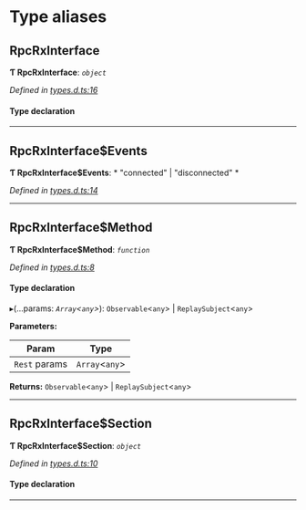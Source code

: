 

# Type aliases

<a id="rpcrxinterface"></a>

##  RpcRxInterface

**Ƭ RpcRxInterface**: *`object`*

*Defined in [types.d.ts:16](https://github.com/polkadot-js/api/blob/3c8c4b0/packages/rpc-rx/src/types.d.ts#L16)*

#### Type declaration

___
<a id="rpcrxinterface_events"></a>

##  RpcRxInterface$Events

**Ƭ RpcRxInterface$Events**: * "connected" &#124; "disconnected"
*

*Defined in [types.d.ts:14](https://github.com/polkadot-js/api/blob/3c8c4b0/packages/rpc-rx/src/types.d.ts#L14)*

___
<a id="rpcrxinterface_method"></a>

##  RpcRxInterface$Method

**Ƭ RpcRxInterface$Method**: *`function`*

*Defined in [types.d.ts:8](https://github.com/polkadot-js/api/blob/3c8c4b0/packages/rpc-rx/src/types.d.ts#L8)*

#### Type declaration
▸(...params: *`Array`<`any`>*):  `Observable`<`any`> &#124; `ReplaySubject`<`any`>

**Parameters:**

| Param | Type |
| ------ | ------ |
| `Rest` params | `Array`<`any`> |

**Returns:**  `Observable`<`any`> &#124; `ReplaySubject`<`any`>

___
<a id="rpcrxinterface_section"></a>

##  RpcRxInterface$Section

**Ƭ RpcRxInterface$Section**: *`object`*

*Defined in [types.d.ts:10](https://github.com/polkadot-js/api/blob/3c8c4b0/packages/rpc-rx/src/types.d.ts#L10)*

#### Type declaration

[index: `string`]: [RpcRxInterface$Method](_types_d_.md#rpcrxinterface_method)

___


